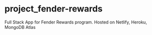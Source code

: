 # project_fender-rewards
Full Stack App for Fender Rewards program. Hosted on Netlify, Heroku, MongoDB Atlas
